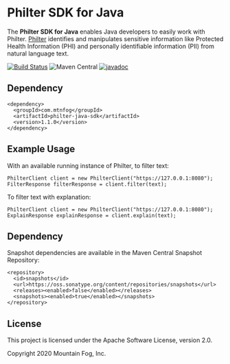 # Philter SDK for Java

The **Philter SDK for Java** enables Java developers to easily work with Philter. [Philter](https://www.mtnfog.com/products/philter/) identifies and manipulates sensitive information like Protected Health Information (PHI) and personally identifiable information (PII) from natural language text. 

[![Build Status](https://travis-ci.org/mtnfog/philter-sdk-java.svg?branch=master)](https://travis-ci.org/mtnfog/philter-sdk-java)
![Maven Central](https://img.shields.io/maven-central/v/com.mtnfog/philter-java/sdk)
[![javadoc](https://javadoc.io/badge2/com.mtnfog/philter-java-sdk/javadoc.svg)](https://javadoc.io/doc/com.mtnfog/philter-java-sdk)

## Dependency

```
<dependency>
  <groupId>com.mtnfog</groupId>
  <artifactId>philter-java-sdk</artifactId>
  <version>1.1.0</version>
</dependency>
```

## Example Usage

With an available running instance of Philter, to filter text:

```
PhilterClient client = new PhilterClient("https://127.0.0.1:8080");
FilterResponse filterResponse = client.filter(text);
```

To filter text with explanation:

```
PhilterClient client = new PhilterClient("https://127.0.0.1:8080");
ExplainResponse explainResponse = client.explain(text);
```

## Dependency

Snapshot dependencies are available in the Maven Central Snapshot Repository:

```
<repository>
  <id>snapshots</id>
  <url>https://oss.sonatype.org/content/repositories/snapshots</url>
  <releases><enabled>false</enabled></releases>
  <snapshots><enabled>true</enabled></snapshots>
</repository>
```

## License

This project is licensed under the Apache Software License, version 2.0.

Copyright 2020 Mountain Fog, Inc.
